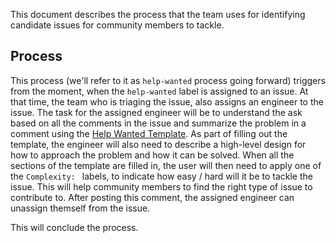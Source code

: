 This document describes the process that the team uses for identifying candidate issues for community members to tackle.

## Process

This process (we'll refer to it as `help-wanted` process going forward) triggers from the moment, when the `help-wanted` label is assigned to an issue.
At that time, the team who is triaging the issue, also assigns an engineer to the issue.
The task for the assigned engineer will be to understand the ask based on all the comments in the issue and summarize the problem in a comment using the [Help Wanted Template](/docs/HelpWantedIssueSummaryCommentTemplate.md).
As part of filling out the template, the engineer will also need to describe a high-level design for how to approach the problem and how it can be solved.
When all the sections of the template are filled in, the user will then need to apply one of the `Complexity: ` labels, to indicate how easy / hard will it be to tackle the issue.
This will help community members to find the right type of issue to contribute to.
After posting this comment, the assigned engineer can unassign themself from the issue.

This will conclude the process.
